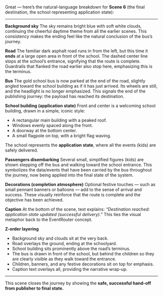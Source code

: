 Great — here’s the natural-language breakdown for **Scene 6** (the final destination, the school representing application state):

---

**Background sky**
The sky remains bright blue with soft white clouds, continuing the cheerful daytime theme from all the earlier scenes. This consistency makes the ending feel like the natural conclusion of the bus’s journey.

**Road**
The familiar dark asphalt road runs in from the left, but this time it **ends** at a large open area in front of the school. The dashed center line stops at the school’s entrance, signifying that the route is complete. Guardrails that flanked the road earlier also stop here, emphasizing this is the terminus.

**Bus**
The gold school bus is now parked at the end of the road, slightly angled toward the school building as if it has just arrived. Its wheels are still, and the headlight is no longer emphasized. This signals the end of the publishing journey: the payload has reached its destination.

**School building (application state)**
Front and center is a welcoming school building, drawn in a simple, iconic style:

* A rectangular main building with a peaked roof.
* Windows evenly spaced along the front.
* A doorway at the bottom center.
* A small flagpole on top, with a bright flag waving.

The school represents the **application state**, where all the events (kids) are safely delivered.

**Passengers disembarking**
Several small, simplified figures (kids) are shown stepping off the bus and walking toward the school entrance. This symbolizes the data/events that have been carried by the bus throughout the journey, now being applied into the final state of the system.

**Decorations (completion atmosphere)**
Optional festive touches — such as small pennant banners or balloons — add to the sense of arrival and success. These visually reinforce that the route is complete and the objective has been achieved.

**Caption**
At the bottom of the scene, text explains: *“Destination reached: application state updated (successful delivery).”* This ties the visual metaphor back to the EventRouter concept.

**Z-order layering**

* Background sky and clouds sit at the very back.
* Road overlays the ground, ending at the schoolyard.
* School building sits prominently above the road’s terminus.
* The bus is drawn in front of the school, but behind the children so they are clearly visible as they walk toward the entrance.
* Children, banners, and any festive decorations sit on top for emphasis.
* Caption text overlays all, providing the narrative wrap-up.

---

This scene closes the journey by showing the **safe, successful hand-off from publisher to final state.**

